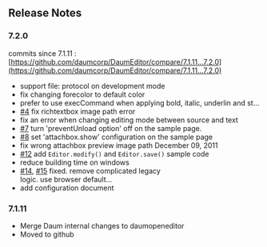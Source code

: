 ## Release Notes

### 7.2.0

commits since 7.1.11 : [https://github.com/daumcorp/DaumEditor/compare/7.1.11...7.2.0](https://github.com/daumcorp/DaumEditor/compare/7.1.11...7.2.0)

- support file: protocol on development mode
- fix changing forecolor to default color
- prefer to use execCommand when applying bold, italic, underlin and st…
- [#4][] fix richtextbox image path error
- fix an error when changing editing mode between source and text
- [#7][] turn 'preventUnload option' off on the sample page.
- [#8][] set 'attachbox.show' configuration on the sample page
- fix wrong attachbox preview image path		December 09, 2011
- [#12][] add `Editor.modify()` and `Editor.save()` sample code
- reduce building time on windows
- [#14][], [#15][] fixed. remove complicated legacy <br> logic. use browser default…
- add configuration document

[#4]: https://github.com/daumcorp/DaumEditor/issues/4
[#7]: https://github.com/daumcorp/DaumEditor/issues/7
[#8]: https://github.com/daumcorp/DaumEditor/issues/8
[#12]: https://github.com/daumcorp/DaumEditor/issues/12
[#14]: https://github.com/daumcorp/DaumEditor/issues/14
[#15]: https://github.com/daumcorp/DaumEditor/issues/15


### 7.1.11

- Merge Daum internal changes to daumopeneditor
- Moved to github

